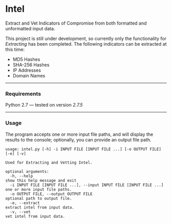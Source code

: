 Intel
=====

Extract and Vet Indicators of Compromise from both formatted and unformatted input data.

This project is still under development, so currently only the functionality for *Extracting* has been completed. The following indicators can be extracted at this time:

* MD5 Hashes
* SHA-256 Hashes
* IP Addresses
* Domain Names

-----

### Requirements

Python 2.7  —  tested on version *2.7.5*

-----

### Usage

The program accepts one or more input file paths, and will display the results to the console; optionally, you can provide an output file path.

```
usage: intel.py [-h] -i INPUT FILE [INPUT FILE ...] [-o OUTPUT FILE] [-e] [-v]

Used for Extracting and Vetting Intel.

optional arguments:
  -h, --help                                                           show this help message and exit
  -i INPUT FILE [INPUT FILE ...], --input INPUT FILE [INPUT FILE ...]  one or more input file paths.
  -o OUTPUT FILE, --output OUTPUT FILE                                 optional path to output file.
  -e, --extract                                                        extract intel from input data.
  -v, --vet                                                            vet intel from input data.
```
